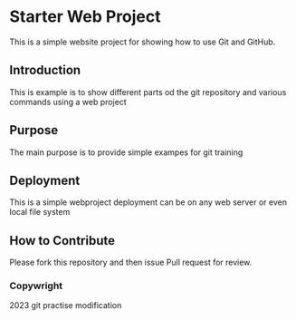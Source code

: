 # Starter Web Project

This is a simple website project for showing how to use Git and GitHub.

## Introduction

This is example is to show different parts od the git repository and various commands using a web project

## Purpose
 The main purpose is to provide simple exampes for git training

## Deployment
This is a simple webproject deployment can be on any web server or even local file system

## How to Contribute
Please fork this repository and then issue Pull request for review.
### Copywright
2023
git practise
modification
